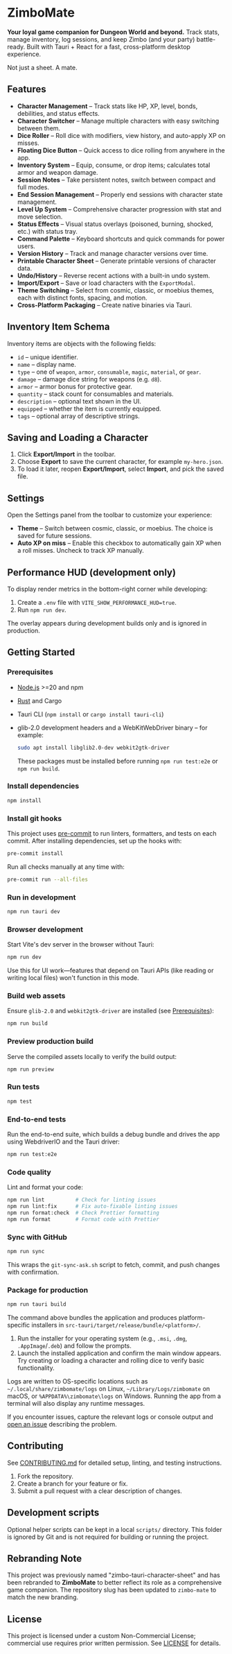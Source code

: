 # ZimboMate

**Your loyal game companion for Dungeon World and beyond.**
Track stats, manage inventory, log sessions, and keep Zimbo (and your party) battle-ready.
Built with Tauri + React for a fast, cross-platform desktop experience.

Not just a sheet. A mate.

## Features

- **Character Management** – Track stats like HP, XP, level, bonds, debilities, and status effects.
- **Character Switcher** – Manage multiple characters with easy switching between them.
- **Dice Roller** – Roll dice with modifiers, view history, and auto-apply XP on misses.
- **Floating Dice Button** – Quick access to dice rolling from anywhere in the app.
- **Inventory System** – Equip, consume, or drop items; calculates total armor and weapon damage.
- **Session Notes** – Take persistent notes, switch between compact and full modes.
- **End Session Management** – Properly end sessions with character state management.
- **Level Up System** – Comprehensive character progression with stat and move selection.
- **Status Effects** – Visual status overlays (poisoned, burning, shocked, etc.) with status tray.
- **Command Palette** – Keyboard shortcuts and quick commands for power users.
- **Version History** – Track and manage character versions over time.
- **Printable Character Sheet** – Generate printable versions of character data.
- **Undo/History** – Reverse recent actions with a built-in undo system.
- **Import/Export** – Save or load characters with the `ExportModal`.
- **Theme Switching** – Select from cosmic, classic, or moebius themes, each with distinct fonts, spacing, and motion.
- **Cross-Platform Packaging** – Create native binaries via Tauri.

## Inventory Item Schema

Inventory items are objects with the following fields:

- `id` – unique identifier.
- `name` – display name.
- `type` – one of `weapon`, `armor`, `consumable`, `magic`, `material`, or `gear`.
- `damage` – damage dice string for weapons (e.g. `d8`).
- `armor` – armor bonus for protective gear.
- `quantity` – stack count for consumables and materials.
- `description` – optional text shown in the UI.
- `equipped` – whether the item is currently equipped.
- `tags` – optional array of descriptive strings.

## Saving and Loading a Character

1. Click **Export/Import** in the toolbar.
2. Choose **Export** to save the current character, for example `my-hero.json`.
3. To load it later, reopen **Export/Import**, select **Import**, and pick the saved file.

## Settings

Open the Settings panel from the toolbar to customize your experience:

- **Theme** – Switch between cosmic, classic, or moebius. The choice is saved for future sessions.
- **Auto XP on miss** – Enable this checkbox to automatically gain XP when a roll misses. Uncheck to track XP manually.

## Performance HUD (development only)

To display render metrics in the bottom-right corner while developing:

1. Create a `.env` file with `VITE_SHOW_PERFORMANCE_HUD=true`.
2. Run `npm run dev`.

The overlay appears during development builds only and is ignored in production.

## Getting Started

### Prerequisites

- [Node.js](https://nodejs.org/) >=20 and npm
- [Rust](https://www.rust-lang.org/tools/install) and Cargo
- Tauri CLI (`npm install` or `cargo install tauri-cli`)
- glib-2.0 development headers and a WebKitWebDriver binary – for example:

  ```bash
  sudo apt install libglib2.0-dev webkit2gtk-driver
  ```

  These packages must be installed before running `npm run test:e2e` or `npm run build`.

### Install dependencies

```bash
npm install
```

### Install git hooks

This project uses [pre-commit](https://pre-commit.com/) to run linters, formatters,
and tests on each commit. After installing dependencies, set up the hooks with:

```bash
pre-commit install
```

Run all checks manually at any time with:

```bash
pre-commit run --all-files
```

### Run in development

```bash
npm run tauri dev
```

### Browser development

Start Vite's dev server in the browser without Tauri:

```bash
npm run dev
```

Use this for UI work—features that depend on Tauri APIs (like reading or writing local files) won't function in this mode.

### Build web assets

Ensure `glib-2.0` and `webkit2gtk-driver` are installed (see [Prerequisites](#prerequisites)):

```bash
npm run build
```

### Preview production build

Serve the compiled assets locally to verify the build output:

```bash
npm run preview
```

### Run tests

```bash
npm test
```

### End-to-end tests

Run the end-to-end suite, which builds a debug bundle and drives the app using WebdriverIO and the Tauri driver:

```bash
npm run test:e2e
```

### Code quality

Lint and format your code:

```bash
npm run lint          # Check for linting issues
npm run lint:fix      # Fix auto-fixable linting issues
npm run format:check  # Check Prettier formatting
npm run format        # Format code with Prettier
```

### Sync with GitHub

```bash
npm run sync
```

This wraps the `git-sync-ask.sh` script to fetch, commit, and push changes with confirmation.

### Package for production

```bash
npm run tauri build
```

The command above bundles the application and produces platform-specific installers in
`src-tauri/target/release/bundle/<platform>/`.

1. Run the installer for your operating system (e.g., `.msi`, `.dmg`, `.AppImage`/`.deb`) and follow the prompts.
2. Launch the installed application and confirm the main window appears. Try creating or loading a character and rolling dice to verify basic functionality.

Logs are written to OS-specific locations such as `~/.local/share/zimbomate/logs` on Linux, `~/Library/Logs/zimbomate` on macOS, or `%APPDATA%\zimbomate\logs` on Windows. Running the app from a terminal will also display any runtime messages.

If you encounter issues, capture the relevant logs or console output and [open an issue](../../issues) describing the problem.

## Contributing

See [CONTRIBUTING.md](CONTRIBUTING.md) for detailed setup, linting, and testing instructions.

1. Fork the repository.
2. Create a branch for your feature or fix.
3. Submit a pull request with a clear description of changes.

## Development scripts

Optional helper scripts can be kept in a local `scripts/` directory. This folder is ignored by Git and is not required for building or running the project.

## Rebranding Note

This project was previously named "zimbo-tauri-character-sheet" and has been rebranded to **ZimboMate** to better reflect its role as a comprehensive game companion. The repository slug has been updated to `zimbo-mate` to match the new branding.

## License

This project is licensed under a custom Non-Commercial License; commercial use requires prior written permission. See [LICENSE](LICENSE) for details.
